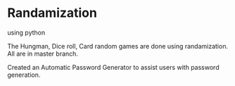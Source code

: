 # Randamization
using python 

The Hungman, Dice roll, Card random games are done using randamization.
 All are in  master branch.

Created an Automatic Password Generator to assist users with password generation.
